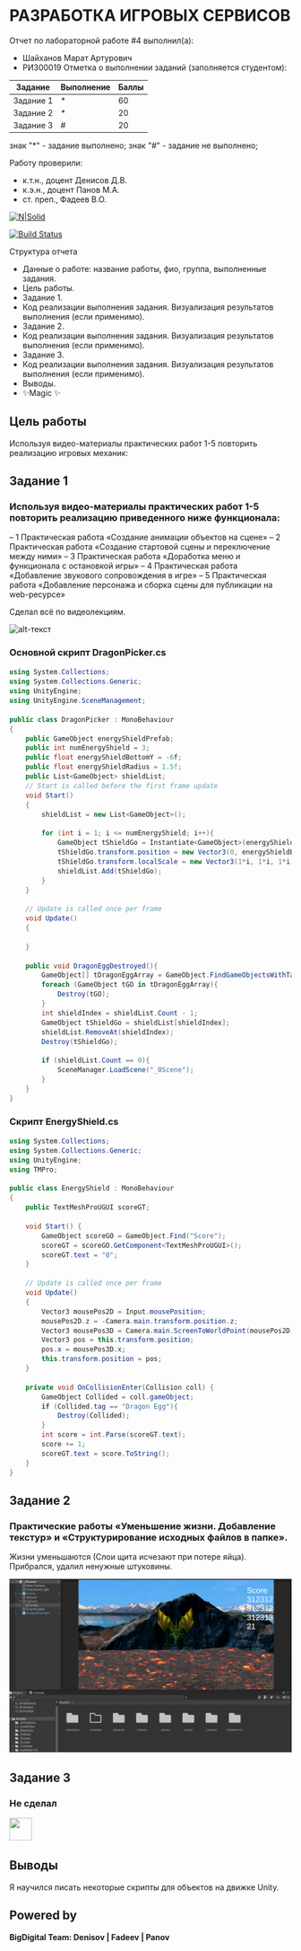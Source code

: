 # РАЗРАБОТКА ИГРОВЫХ СЕРВИСОВ
Отчет по лабораторной работе #4 выполнил(а):
- Шайханов Марат Артурович
- РИ300019
Отметка о выполнении заданий (заполняется студентом):

| Задание | Выполнение | Баллы |
| ------ | ------ | ------ |
| Задание 1 | * | 60 |
| Задание 2 | * | 20 |
| Задание 3 | # | 20 |

знак "*" - задание выполнено; знак "#" - задание не выполнено;

Работу проверили:
- к.т.н., доцент Денисов Д.В.
- к.э.н., доцент Панов М.А.
- ст. преп., Фадеев В.О.

[![N|Solid](https://cldup.com/dTxpPi9lDf.thumb.png)](https://nodesource.com/products/nsolid)

[![Build Status](https://travis-ci.org/joemccann/dillinger.svg?branch=master)](https://travis-ci.org/joemccann/dillinger)

Структура отчета

- Данные о работе: название работы, фио, группа, выполненные задания.
- Цель работы.
- Задание 1.
- Код реализации выполнения задания. Визуализация результатов выполнения (если применимо).
- Задание 2.
- Код реализации выполнения задания. Визуализация результатов выполнения (если применимо).
- Задание 3.
- Код реализации выполнения задания. Визуализация результатов выполнения (если применимо).
- Выводы.
- ✨Magic ✨

## Цель работы
Используя видео-материалы практических работ 1-5 повторить реализацию игровых механик: 

## Задание 1
### Используя видео-материалы практических работ 1-5 повторить реализацию приведенного ниже функционала:
–	1 Практическая работа «Создание анимации объектов на сцене»
–	2 Практическая работа «Создание стартовой сцены и переключение между ними»
–	3 Практическая работа «Доработка меню и функционала с остановкой игры»
–	4 Практическая работа «Добавление звукового сопровождения в игре»
–	5 Практическая работа «Добавление персонажа и сборка сцены для публикации на web-ресурсе» 



Сделал всё по видеолекциям.


![alt-текст](https://github.com/CyberTatarin/DA-in-GameDev-lab1/blob/main/lab3/screenshots/3laba1.gif)


### Основной скрипт DragonPicker.cs
```c#
using System.Collections;
using System.Collections.Generic;
using UnityEngine;
using UnityEngine.SceneManagement;

public class DragonPicker : MonoBehaviour
{
    public GameObject energyShieldPrefab;
    public int numEnergyShield = 3;
    public float energyShieldBottomY = -6f;
    public float energyShieldRadius = 1.5f;
    public List<GameObject> shieldList;
    // Start is called before the first frame update
    void Start()
    {
        shieldList = new List<GameObject>();

        for (int i = 1; i <= numEnergyShield; i++){
            GameObject tShieldGo = Instantiate<GameObject>(energyShieldPrefab);
            tShieldGo.transform.position = new Vector3(0, energyShieldBottomY, 0);
            tShieldGo.transform.localScale = new Vector3(1*i, 1*i, 1*i);
            shieldList.Add(tShieldGo);
        }
    }

    // Update is called once per frame
    void Update()
    {
        
    }

    public void DragonEggDestroyed(){
        GameObject[] tDragonEggArray = GameObject.FindGameObjectsWithTag("Dragon Egg");
        foreach (GameObject tGO in tDragonEggArray){
            Destroy(tGO);
        }
        int shieldIndex = shieldList.Count - 1;
        GameObject tShieldGo = shieldList[shieldIndex];
        shieldList.RemoveAt(shieldIndex);
        Destroy(tShieldGo);

        if (shieldList.Count == 0){
            SceneManager.LoadScene("_0Scene");
        }
    }
}
```


### Cкрипт EnergyShield.cs
```c#
using System.Collections;
using System.Collections.Generic;
using UnityEngine;
using TMPro;

public class EnergyShield : MonoBehaviour
{
    public TextMeshProUGUI scoreGT;

    void Start() {
        GameObject scoreGO = GameObject.Find("Score");
        scoreGT = scoreGO.GetComponent<TextMeshProUGUI>();
        scoreGT.text = "0";
    }

    // Update is called once per frame
    void Update()
    {
        Vector3 mousePos2D = Input.mousePosition;
        mousePos2D.z = -Camera.main.transform.position.z;
        Vector3 mousePos3D = Camera.main.ScreenToWorldPoint(mousePos2D);
        Vector3 pos = this.transform.position;
        pos.x = mousePos3D.x;
        this.transform.position = pos;
    }

    private void OnCollisionEnter(Collision coll) {
        GameObject Collided = coll.gameObject;
        if (Collided.tag == "Dragon Egg"){
            Destroy(Collided);
        }
        int score = int.Parse(scoreGT.text);
        score += 1;
        scoreGT.text = score.ToString();
    }
}
```


## Задание 2
### Практические работы «Уменьшение жизни. Добавление текстур» и «Структурирование исходных файлов в папке».

Жизни уменьшаются (Слои щита исчезают при потере яйца). Прибрался, удалил ненужные штуковины.


![alt-текст](https://github.com/CyberTatarin/DA-in-GameDev-lab1/blob/main/lab3/screenshots/3lab2.png)


## Задание 3
### Не сделал
<img src="https://media.giphy.com/media/vFKqnCdLPNOKc/giphy.gif" width="40" height="40" />


## Выводы

Я научился писать некоторые скрипты для объектов на движке Unity.

## Powered by

**BigDigital Team: Denisov | Fadeev | Panov**

